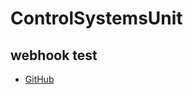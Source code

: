 # ControlSystemsUnit

## webhook test

- [GitHub](https://github.com/RensselaerMotorsport/ControlSystemsUnit)
